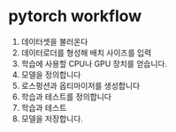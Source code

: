 # pytorch workflow

1. 데이터셋을 불러온다
2. 데이터로더를 형성해 배치 사이즈를 입력
3. 학습에 사용할 CPU나 GPU 장치를 얻습니다.
4. 모델을 정의합니다
5. 로스펑션과 옵티마이저를 생성합니다
6. 학습과 테스트를 정의합니다
7. 학습과 테스트
8. 모델을 저장합니다.


